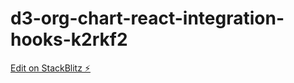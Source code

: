 # d3-org-chart-react-integration-hooks-k2rkf2

[Edit on StackBlitz ⚡️](https://stackblitz.com/edit/d3-org-chart-react-integration-hooks-k2rkf2)